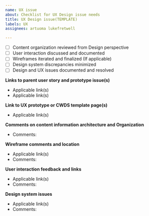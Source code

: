 ```yaml
---
name: UX issue
about: Checklist for UX Design issue needs
title: UX Design issue(TEMPLATE)
labels: UX
assignees: artuoma lukefretwell

---
```


- [ ] Content organization reviewed from Design perspective 
- [ ] User interaction discussed and documented 
- [ ] Wireframes iterated and finalized (If applicable)
- [ ] Design system discrepancies minimized
- [ ] Design and UX issues documented and resolved

**Links to parent user story and prototype issue(s)**
- Applicable link(s)
- Applicable link(s)

**Link to UX prototype or CWDS template page(s)**
- Applicable link(s)

**Comments on content information architecture and Organization**
- Comments:

**Wireframe comments and location**
- Applicable link(s)
- Comments:

**User interaction feedback and links**
- Applicable link(s)
- Comments:

**Design system issues**
- Applicable link(s)
- Comments:
